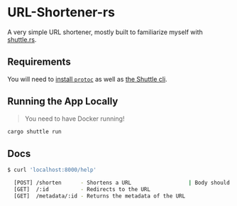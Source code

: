 # URL-Shortener-rs

A very simple URL shortener, mostly built to familiarize myself with
[shuttle.rs](https://www.shuttle.rs/).

## Requirements

You will need to [install `protoc`](https://docs.shuttle.rs/support/installing-protoc) as well as
[the Shuttle cli](https://docs.shuttle.rs/introduction/installation).

## Running the App Locally

> You need to have Docker running!

```sh
cargo shuttle run
```

## Docs

```sh
$ curl 'localhost:8000/help'

  [POST] /shorten      - Shortens a URL                  | Body should contain the URL in raw text.
  [GET]  /:id          - Redirects to the URL
  [GET]  /metadata/:id - Returns the metadata of the URL
```
